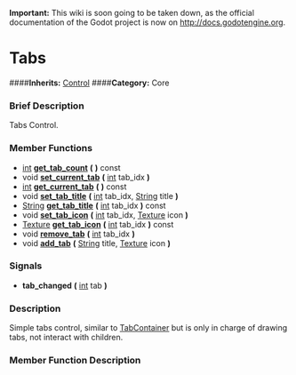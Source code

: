 **Important:** This wiki is soon going to be taken down, as the official documentation of the Godot project is now on http://docs.godotengine.org.

#  Tabs  
####**Inherits:** [Control](class_control)
####**Category:** Core

###  Brief Description  
Tabs Control.

###  Member Functions 
  * [int](class_int)  **[get&#95;tab&#95;count](#get_tab_count)**  **(** **)** const
  * void  **[set&#95;current&#95;tab](#set_current_tab)**  **(** [int](class_int) tab_idx  **)**
  * [int](class_int)  **[get&#95;current&#95;tab](#get_current_tab)**  **(** **)** const
  * void  **[set&#95;tab&#95;title](#set_tab_title)**  **(** [int](class_int) tab_idx, [String](class_string) title  **)**
  * [String](class_string)  **[get&#95;tab&#95;title](#get_tab_title)**  **(** [int](class_int) tab_idx  **)** const
  * void  **[set&#95;tab&#95;icon](#set_tab_icon)**  **(** [int](class_int) tab_idx, [Texture](class_texture) icon  **)**
  * [Texture](class_texture)  **[get&#95;tab&#95;icon](#get_tab_icon)**  **(** [int](class_int) tab_idx  **)** const
  * void  **[remove&#95;tab](#remove_tab)**  **(** [int](class_int) tab_idx  **)**
  * void  **[add&#95;tab](#add_tab)**  **(** [String](class_string) title, [Texture](class_texture) icon  **)**

###  Signals  
  *  **tab&#95;changed**  **(** [int](class_int) tab  **)**

###  Description  
Simple tabs control, similar to [TabContainer](class_tabcontainer) but is only in charge of drawing tabs, not interact with children.

###  Member Function Description  
